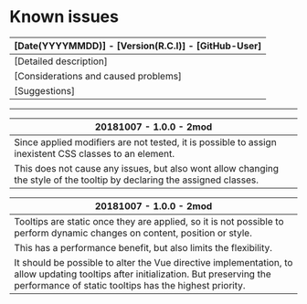 # Known issues

| [Date(YYYYMMDD)] - [Version(R.C.I)] - [GitHub-User] |
|---|
| [Detailed description] |
| [Considerations and caused problems] |
| [Suggestions] |

---

| 20181007 - 1.0.0 - 2mod |
|---|
| Since applied modifiers are not tested, it is possible to assign inexistent CSS classes to an element. |
| This does not cause any issues, but also wont allow changing the style of the tooltip by declaring the assigned classes. |

| 20181007 - 1.0.0 - 2mod |
|---|
| Tooltips are static once they are applied, so it is not possible to perform dynamic changes on content, position or style. |
| This has a performance benefit, but also limits the flexibility. |
| It should be possible to alter the Vue directive implementation, to allow updating tooltips after initialization. But preserving the performance of static tooltips has the highest priority. |
